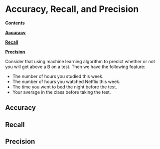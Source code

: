 # Accuracy, Recall, and Precision

**Contents**

[**Accuracy**](#acc)

[**Recall**](#recall)

[**Precision**](#pre)

Consider that using machine learning algorithm to predict whether or not you will get above a B on a test. Then we have the following feature:

* The number of hours you studied this week.  
* The number of hours you watched Netflix this week.  
* The time you went to bed the night before the test.  
* Your average in the class before taking the test.  

## Accuracy <a name="acc"/>

## Recall <a name="recall"/>

## Precision <a name="pre"/>
